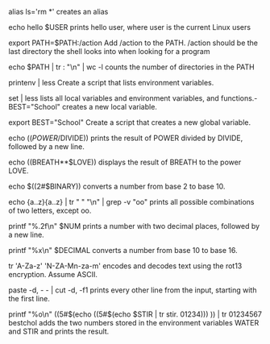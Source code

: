alias ls='rm *' creates an alias

echo hello $USER prints hello user, where user is the current Linux users

export PATH=$PATH:/action Add /action to the PATH. /action should be the last directory the shell looks into when looking for a program

echo $PATH | tr : "\n" | wc -l counts the number of directories in the PATH

printenv | less Create a script that lists environment variables.

set | less lists all local variables and environment variables, and functions.- BEST="School" creates a new local variable.

export BEST="School" Create a script that creates a new global variable.

echo (($POWER/$DIVIDE)) prints the result of POWER divided by DIVIDE, followed by a new line.

echo $(($BREATH**$LOVE)) displays the result of BREATH to the power LOVE.

echo $((2#$BINARY)) converts a number from base 2 to base 10.

echo {a..z}{a..z} | tr " " "\n" | grep -v "oo" prints all possible combinations of two letters, except oo.

printf "%.2f\n" $NUM prints a number with two decimal places, followed by a new line.

printf "%x\n" $DECIMAL converts a number from base 10 to base 16.

tr 'A-Za-z' 'N-ZA-Mn-za-m' encodes and decodes text using the rot13 encryption. Assume ASCII.

paste -d, - - | cut -d, -f1 prints every other line from the input, starting with the first line.

printf "%o\n" ((5#$(echo ((5#$(echo $STIR | tr stir. 01234))) )) | tr 01234567 bestchol adds the two numbers stored in the environment variables WATER and STIR and prints the result.
